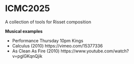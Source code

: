 # ICMC2025
A collection of tools for Risset composition

<b>Musical examples</b>
<ul>
<li>Performance Thursday 10pm Kings</li>
<li>Calculus (2010) https://vimeo.com/15377336</li>
<li>As Clean As Fire (2010) https://www.youtube.com/watch?v=pglGKqnQjik</li>
</ul>
